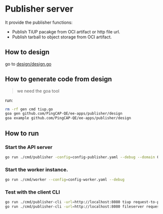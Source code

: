 # Publisher server

It provide the publisher functions:
- Publish TiUP pacakge from OCI artifact or http file url.
- Publish tarball to object storage from OCI artifact.

## How to design

go to [design/design.go](./design/design.go)

## How to generate code from design

> we need the goa tool

run:
```bash
rm -rf gen cmd tiup.go
goa gen github.com/PingCAP-QE/ee-apps/publisher/design
goa example github.com/PingCAP-QE/ee-apps/publisher/design
```

## How to run


### Start the API server

```bash
go run ./cmd/publisher -config=config-publisher.yaml --debug --domain 0.0.0.0:8080
```

### Start the worker instance.

```bash
go run ./cmd/worker --config=config-worker.yaml --debug
```

### Test with the client CLI

```bash
go run ./cmd/publisher-cli -url=http://localhost:8080 tiup request-to-publish -body '{ "artifact_url": "hub.pingcap.net/pingcap/tidb/package:master_linux_amd64" }'
go run ./cmd/publisher-cli -url=http://localhost:8080 fileserver request-to-publish -body '{ "artifact_url": "hub.pingcap.net/pingcap/tidb/package:master_linux_amd64" }'
```
